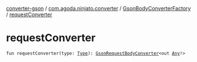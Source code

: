 [converter-gson](../../index.md) / [com.agoda.ninjato.converter](../index.md) / [GsonBodyConverterFactory](index.md) / [requestConverter](./request-converter.md)

# requestConverter

`fun requestConverter(type: `[`Type`](https://docs.oracle.com/javase/6/docs/api/java/lang/reflect/Type.html)`): `[`GsonRequestBodyConverter`](../-gson-request-body-converter/index.md)`<out `[`Any`](https://kotlinlang.org/api/latest/jvm/stdlib/kotlin/-any/index.html)`!>`